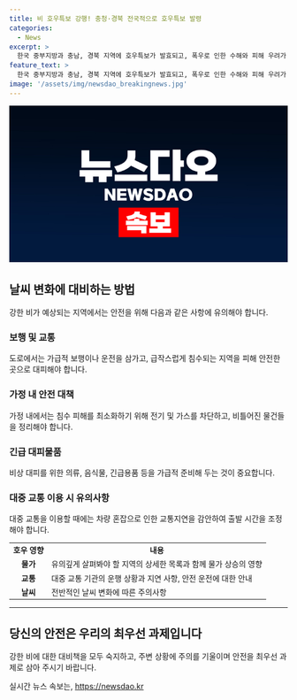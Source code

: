 ```yaml
---
title: 비 호우특보 강행! 충청·경북 전국적으로 호우특보 발령
categories:
  - News
excerpt: >
  한국 중부지방과 충남, 경북 지역에 호우특보가 발효되고, 폭우로 인한 수해와 피해 우려가 커지고 있습니다. 현재 서해상에서 꾸준한 폭우 구름대가 유입 중이며, 강하고 많은 비가 예상되고 있습니다. 충청과 경북 북부에 120mm 이상, 서울과 경기 남부, 강원 중남부 내륙 산지에 100mm 이상의 강한 비가 예상되며, 벼락과 돌풍이 동반될 것으로 전망됩니다. 안동에는 어제 206mm, 충북 옥천군에는 176mm의 비가 내려 수해가 우려되고 있습니다. 현재 상황에 대해 기상센터가 경고를 보내고 있습니다.
feature_text: >
  한국 중부지방과 충남, 경북 지역에 호우특보가 발효되고, 폭우로 인한 수해와 피해 우려가 커지고 있습니다. 현재 서해상에서 꾸준한 폭우 구름대가 유입 중이며, 강하고 많은 비가 예상되고 있습니다. 충청과 경북 북부에 120mm 이상, 서울과 경기 남부, 강원 중남부 내륙 산지에 100mm 이상의 강한 비가 예상되며, 벼락과 돌풍이 동반될 것으로 전망됩니다. 안동에는 어제 206mm, 충북 옥천군에는 176mm의 비가 내려 수해가 우려되고 있습니다. 현재 상황에 대해 기상센터가 경고를 보내고 있습니다.
image: '/assets/img/newsdao_breakingnews.jpg'
---
```


<p><img src="/assets/img/newsdao_breakingnews.jpg" alt="firstkoreanews 속보" /></p>

<h2 data-ke-size="size26">날씨 변화에 대비하는 방법</h2>

<p data-ke-size="size16">강한 비가 예상되는 지역에서는 안전을 위해 다음과 같은 사항에 유의해야 합니다.</p>

<h3>보행 및 교통</h3>

<p data-ke-size="size16">도로에서는 가급적 보행이나 운전을 삼가고, 급작스럽게 침수되는 지역을 피해 안전한 곳으로 대피해야 합니다.</p>

<h3>가정 내 안전 대책</h3>

<p data-ke-size="size16">가정 내에서는 침수 피해를 최소화하기 위해 전기 및 가스를 차단하고, 비틀어진 물건들을 정리해야 합니다.</p>

<h3>긴급 대피물품</h3>

<p data-ke-size="size16">비상 대피를 위한 의류, 음식물, 긴급용품 등을 가급적 준비해 두는 것이 중요합니다.</p>

<h3>대중 교통 이용 시 유의사항</h3>

<p data-ke-size="size16">대중 교통을 이용할 때에는 차량 혼잡으로 인한 교통지연을 감안하여 출발 시간을 조정해야 합니다.</p>

<table>
    <tr>
        <td style="text-align: center; height: 17px;"><b>호우 영향</b></td>
        <td style="text-align: center; height: 17px;"><b>내용</b></td>
    </tr>
    <tr>
        <td style="text-align: center; height: 17px;"><b>물가</b></td>
        <td>유의깊게 살펴봐야 할 지역의 상세한 목록과 함께 물가 상승의 영향</td>
    </tr>
    <tr>
        <td style="text-align: center; height: 17px;"><b>교통</b></td>
        <td>대중 교통 기관의 운행 상황과 지연 사항, 안전 운전에 대한 안내</td>
    </tr>
    <tr>
        <td style="text-align: center; height: 17px;"><b>날씨</b></td>
        <td>전반적인 날씨 변화에 따른 주의사항</td>
    </tr>
</table>

<hr>

<h2 data-ke-size="size26">당신의 안전은 우리의 최우선 과제입니다</h2>

<p data-ke-size="size16">강한 비에 대한 대비책을 모두 숙지하고, 주변 상황에 주의를 기울이며 안전을 최우선 과제로 삼아 주시기 바랍니다.</p>
실시간 뉴스 속보는, <a href="https://newsdao.kr" rel="dofollow">https://newsdao.kr</a>


